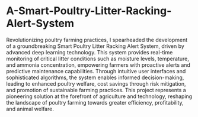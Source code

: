 # A-Smart-Poultry-Litter-Racking-Alert-System
Revolutionizing poultry farming practices, I spearheaded the development of a groundbreaking Smart Poultry Litter Racking Alert System, driven by advanced deep learning technology. This system provides real-time monitoring of critical litter conditions such as moisture levels, temperature, and ammonia concentration, empowering farmers with proactive alerts and predictive maintenance capabilities. Through intuitive user interfaces and sophisticated algorithms, the system enables informed decision-making, leading to enhanced poultry welfare, cost savings through risk mitigation, and promotion of sustainable farming practices. This project represents a pioneering solution at the forefront of agriculture and technology, reshaping the landscape of poultry farming towards greater efficiency, profitability, and animal welfare.
